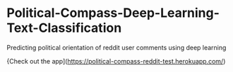 # Political-Compass-Deep-Learning-Text-Classification
Predicting political orientation of reddit user comments using deep learning

{Check out the app](https://political-compass-reddit-test.herokuapp.com/)
